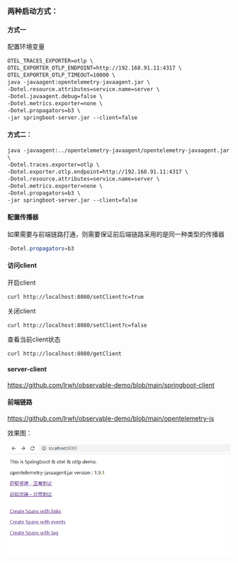 
### 两种启动方式：

#### 方式一

配置环境变量

```shell
OTEL_TRACES_EXPORTER=otlp \
OTEL_EXPORTER_OTLP_ENDPOINT=http://192.168.91.11:4317 \
OTEL_EXPORTER_OTLP_TIMEOUT=10000 \
java -javaagent:opentelemetry-javaagent.jar \
-Dotel.resource.attributes=service.name=server \
-Dotel.javaagent.debug=false \
-Dotel.metrics.exporter=none \
-Dotel.propagators=b3 \
-jar springboot-server.jar --client=false
```

#### 方式二：

```shell
java -javaagent:../opentelemetry-javaagent/opentelemetry-javaagent.jar \
-Dotel.traces.exporter=otlp \
-Dotel.exporter.otlp.endpoint=http://192.168.91.11:4317 \
-Dotel.resource.attributes=service.name=server \
-Dotel.metrics.exporter=none \
-Dotel.propagators=b3 \
-jar springboot-server.jar --client=false
```

#### 配置传播器

如果需要与前端链路打通，则需要保证前后端链路采用的是同一种类型的传播器

```java
-Dotel.propagators=b3
```

#### 访问client
开启client
```
curl http://localhost:8080/setClient?c=true
```
关闭client
```
curl http://localhost:8080/setClient?c=false
```
查看当前client状态
``` shell script
curl http://localhost:8080/getClient
```

#### server-client

https://github.com/lrwh/observable-demo/blob/main/springboot-client

#### 前端链路

https://github.com/lrwh/observable-demo/blob/main/opentelemetry-js

效果图：

![](../images/2022-03-11-11-28-16-image.png)


